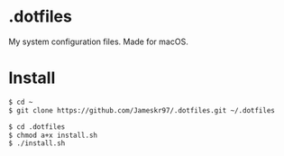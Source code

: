 # .dotfiles

My system configuration files. Made for macOS.

# Install
```bash
$ cd ~
$ git clone https://github.com/Jameskr97/.dotfiles.git ~/.dotfiles

$ cd .dotfiles
$ chmod a+x install.sh
$ ./install.sh
```
